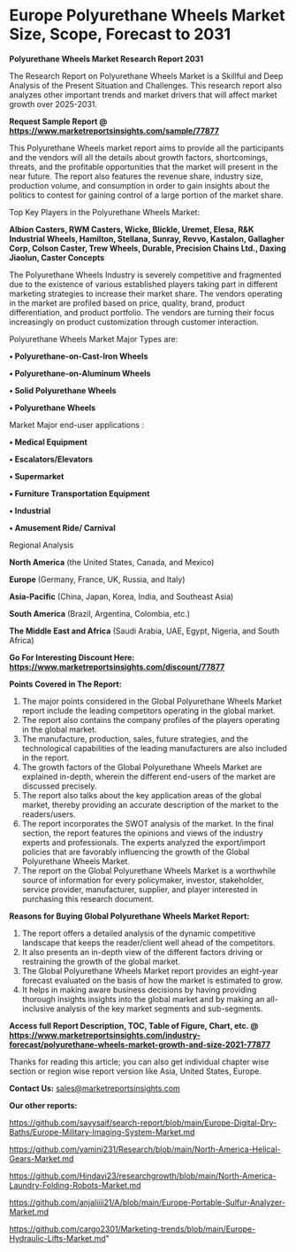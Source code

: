  # Europe Polyurethane Wheels Market Size, Scope, Forecast to 2031

<strong>Polyurethane Wheels Market Research Report 2031</strong>

The Research Report on Polyurethane Wheels Market is a Skillful and Deep Analysis of the Present Situation and Challenges. This research report also analyzes other important trends and market drivers that will affect market growth over 2025-2031.

<strong>Request Sample Report @ <a href=https://www.marketreportsinsights.com/sample/77877>https://www.marketreportsinsights.com/sample/77877</a></strong>

This Polyurethane Wheels market report aims to provide all the participants and the vendors will all the details about growth factors, shortcomings, threats, and the profitable opportunities that the market will present in the near future. The report also features the revenue share, industry size, production volume, and consumption in order to gain insights about the politics to contest for gaining control of a large portion of the market share.

Top Key Players in the Polyurethane Wheels Market:

<strong>Albion Casters, RWM Casters, Wicke, Blickle, Uremet, Elesa, R&K Industrial Wheels, Hamilton, Stellana, Sunray, Revvo, Kastalon, Gallagher Corp, Colson Caster, Trew Wheels, Durable, Precision Chains Ltd., Daxing Jiaolun, Caster Concepts</strong>

The Polyurethane Wheels Industry is severely competitive and fragmented due to the existence of various established players taking part in different marketing strategies to increase their market share. The vendors operating in the market are profiled based on price, quality, brand, product differentiation, and product portfolio. The vendors are turning their focus increasingly on product customization through customer interaction.

Polyurethane Wheels Market Major Types are:

<strong>• Polyurethane-on-Cast-Iron Wheels

• Polyurethane-on-Aluminum Wheels

• Solid Polyurethane Wheels

• Polyurethane Wheels</strong>

Market Major end-user applications :

<strong>• Medical Equipment

• Escalators/Elevators

• Supermarket

• Furniture Transportation Equipment

• Industrial

• Amusement Ride/ Carnival</strong>

Regional Analysis

</u><strong><b>North America</b></strong> (the United States, Canada, and Mexico)

<strong><b>Europe </b></strong>(Germany, France, UK, Russia, and Italy)

<strong><b>Asia-Pacific</b></strong> (China, Japan, Korea, India, and Southeast Asia)

<strong><b>South America</b></strong> (Brazil, Argentina, Colombia, etc.)

<strong><b>The Middle East and Africa</b></strong> (Saudi Arabia, UAE, Egypt, Nigeria, and South Africa)

<strong>Go For Interesting Discount Here: <a href=https://www.marketreportsinsights.com/discount/77877>https://www.marketreportsinsights.com/discount/77877</a></strong>

<strong>Points Covered in The Report:</strong>
<ol>
  <li>The major points considered in the Global Polyurethane Wheels Market report include the leading competitors operating in the global market.</li>
  <li>The report also contains the company profiles of the players operating in the global market.</li>
  <li>The manufacture, production, sales, future strategies, and the technological capabilities of the leading manufacturers are also included in the report.</li>
  <li>The growth factors of the Global Polyurethane Wheels Market are explained in-depth, wherein the different end-users of the market are discussed precisely.</li>
  <li>The report also talks about the key application areas of the global market, thereby providing an accurate description of the market to the readers/users.</li>
  <li>The report incorporates the SWOT analysis of the market. In the final section, the report features the opinions and views of the industry experts and professionals. The experts analyzed the export/import policies that are favorably influencing the growth of the Global Polyurethane Wheels Market.</li>
  <li>The report on the Global Polyurethane Wheels Market is a worthwhile source of information for every policymaker, investor, stakeholder, service provider, manufacturer, supplier, and player interested in purchasing this research document.</li>
</ol>
<strong>Reasons for Buying Global Polyurethane Wheels Market Report:</strong>

<ol>
  <li>The report offers a detailed analysis of the dynamic competitive landscape that keeps the reader/client well ahead of the competitors.</li>
  <li>It also presents an in-depth view of the different factors driving or restraining the growth of the global market.</li>
  <li>The Global Polyurethane Wheels Market report provides an eight-year forecast evaluated on the basis of how the market is estimated to grow.</li>
  <li>It helps in making aware business decisions by having providing thorough insights insights into the global market and by making an all-inclusive analysis of the key market segments and sub-segments.</li>
</ol>
<strong>Access full Report Description, TOC, Table of Figure, Chart, etc. @ <a href=https://www.marketreportsinsights.com/industry-forecast/polyurethane-wheels-market-growth-and-size-2021-77877>https://www.marketreportsinsights.com/industry-forecast/polyurethane-wheels-market-growth-and-size-2021-77877</a></strong>


Thanks for reading this article; you can also get individual chapter wise section or region wise report version like Asia, United States, Europe.

<strong>Contact Us:</strong>
sales@marketreportsinsights.com

<strong>Our other reports:</strong>

<a href=https://github.com/sayysaif/search-report/blob/main/Europe-Digital-Dry-Baths/Europe-Military-Imaging-System-Market.md>https://github.com/sayysaif/search-report/blob/main/Europe-Digital-Dry-Baths/Europe-Military-Imaging-System-Market.md</a>

<a href=https://github.com/yamini231/Research/blob/main/North-America-Helical-Gears-Market.md>https://github.com/yamini231/Research/blob/main/North-America-Helical-Gears-Market.md</a>

<a href=https://github.com/Hindavi23/researchgrowth/blob/main/North-America-Laundry-Folding-Robots-Market.md>https://github.com/Hindavi23/researchgrowth/blob/main/North-America-Laundry-Folding-Robots-Market.md</a>

<a href=https://github.com/anjaliiii21/A/blob/main/Europe-Portable-Sulfur-Analyzer-Market.md>https://github.com/anjaliiii21/A/blob/main/Europe-Portable-Sulfur-Analyzer-Market.md</a>

<a href=https://github.com/cargo2301/Marketing-trends/blob/main/Europe-Hydraulic-Lifts-Market.md>https://github.com/cargo2301/Marketing-trends/blob/main/Europe-Hydraulic-Lifts-Market.md</a>"
